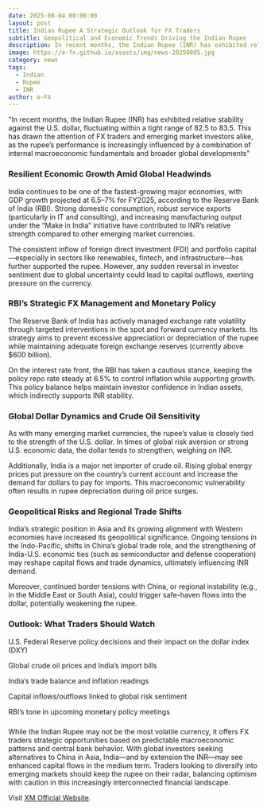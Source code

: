 ```yaml
---
date: 2025-08-04 00:00:00
layout: post
title: Indian Rupee A Strategic Outlook for FX Traders
subtitle: Geopolitical and Economic Trends Driving the Indian Rupee
description: In recent months, the Indian Rupee (INR) has exhibited relative stability against the U.S. dollar, fluctuating within a tight range of 82.5 to 83.5.
image: https://e-fx.github.io/assets/img/news-20250805.jpg
category: news
tags:
  - Indian
  - Rupee
  - INR
author: e-FX
---
```



"In recent months, the Indian Rupee (INR) has exhibited relative stability against the U.S. dollar, fluctuating within a tight range of 82.5 to 83.5. This has drawn the attention of FX traders and emerging market investors alike, as the rupee’s performance is increasingly influenced by a combination of internal macroeconomic fundamentals and broader global developments"

### Resilient Economic Growth Amid Global Headwinds
India continues to be one of the fastest-growing major economies, with GDP growth projected at 6.5–7% for FY2025, according to the Reserve Bank of India (RBI). Strong domestic consumption, robust service exports (particularly in IT and consulting), and increasing manufacturing output under the “Make in India” initiative have contributed to INR’s relative strength compared to other emerging market currencies.

The consistent inflow of foreign direct investment (FDI) and portfolio capital—especially in sectors like renewables, fintech, and infrastructure—has further supported the rupee. However, any sudden reversal in investor sentiment due to global uncertainty could lead to capital outflows, exerting pressure on the currency.

### RBI’s Strategic FX Management and Monetary Policy
The Reserve Bank of India has actively managed exchange rate volatility through targeted interventions in the spot and forward currency markets. Its strategy aims to prevent excessive appreciation or depreciation of the rupee while maintaining adequate foreign exchange reserves (currently above $600 billion).

On the interest rate front, the RBI has taken a cautious stance, keeping the policy repo rate steady at 6.5% to control inflation while supporting growth. This policy balance helps maintain investor confidence in Indian assets, which indirectly supports INR stability.

### Global Dollar Dynamics and Crude Oil Sensitivity
As with many emerging market currencies, the rupee’s value is closely tied to the strength of the U.S. dollar. In times of global risk aversion or strong U.S. economic data, the dollar tends to strengthen, weighing on INR.

Additionally, India is a major net importer of crude oil. Rising global energy prices put pressure on the country’s current account and increase the demand for dollars to pay for imports. This macroeconomic vulnerability often results in rupee depreciation during oil price surges.

### Geopolitical Risks and Regional Trade Shifts
India’s strategic position in Asia and its growing alignment with Western economies have increased its geopolitical significance. Ongoing tensions in the Indo-Pacific, shifts in China’s global trade role, and the strengthening of India-U.S. economic ties (such as semiconductor and defense cooperation) may reshape capital flows and trade dynamics, ultimately influencing INR demand.

Moreover, continued border tensions with China, or regional instability (e.g., in the Middle East or South Asia), could trigger safe-haven flows into the dollar, potentially weakening the rupee.

### Outlook: What Traders Should Watch
U.S. Federal Reserve policy decisions and their impact on the dollar index (DXY)

Global crude oil prices and India’s import bills

India’s trade balance and inflation readings

Capital inflows/outflows linked to global risk sentiment

RBI’s tone in upcoming monetary policy meetings

### 
While the Indian Rupee may not be the most volatile currency, it offers FX traders strategic opportunities based on predictable macroeconomic patterns and central bank behavior. With global investors seeking alternatives to China in Asia, India—and by extension the INR—may see enhanced capital flows in the medium term. Traders looking to diversify into emerging markets should keep the rupee on their radar, balancing optimism with caution in this increasingly interconnected financial landscape.

Visit [XM Official Website](https://clicks.pipaffiliates.com/c?c=550036&l=en&p=0).